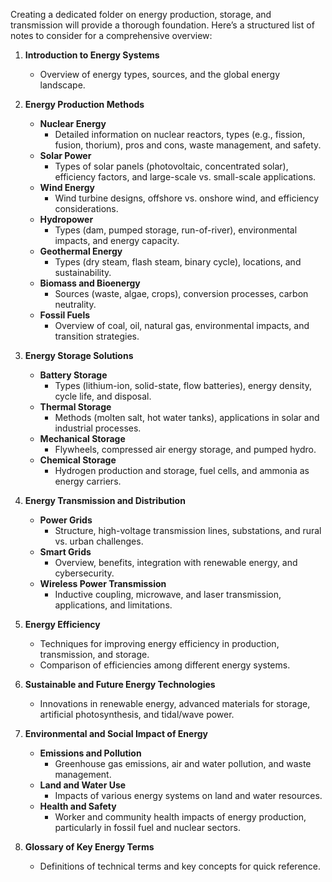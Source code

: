 Creating a dedicated folder on energy production, storage, and transmission will provide a thorough foundation. Here’s a structured list of notes to consider for a comprehensive overview:

1. **Introduction to Energy Systems**
   - Overview of energy types, sources, and the global energy landscape.

2. **Energy Production Methods**
   - **Nuclear Energy** 
     - Detailed information on nuclear reactors, types (e.g., fission, fusion, thorium), pros and cons, waste management, and safety.
   - **Solar Power**
     - Types of solar panels (photovoltaic, concentrated solar), efficiency factors, and large-scale vs. small-scale applications.
   - **Wind Energy**
     - Wind turbine designs, offshore vs. onshore wind, and efficiency considerations.
   - **Hydropower**
     - Types (dam, pumped storage, run-of-river), environmental impacts, and energy capacity.
   - **Geothermal Energy**
     - Types (dry steam, flash steam, binary cycle), locations, and sustainability.
   - **Biomass and Bioenergy**
     - Sources (waste, algae, crops), conversion processes, carbon neutrality.
   - **Fossil Fuels**
     - Overview of coal, oil, natural gas, environmental impacts, and transition strategies.

3. **Energy Storage Solutions**
   - **Battery Storage**
     - Types (lithium-ion, solid-state, flow batteries), energy density, cycle life, and disposal.
   - **Thermal Storage**
     - Methods (molten salt, hot water tanks), applications in solar and industrial processes.
   - **Mechanical Storage**
     - Flywheels, compressed air energy storage, and pumped hydro.
   - **Chemical Storage**
     - Hydrogen production and storage, fuel cells, and ammonia as energy carriers.

4. **Energy Transmission and Distribution**
   - **Power Grids**
     - Structure, high-voltage transmission lines, substations, and rural vs. urban challenges.
   - **Smart Grids**
     - Overview, benefits, integration with renewable energy, and cybersecurity.
   - **Wireless Power Transmission**
     - Inductive coupling, microwave, and laser transmission, applications, and limitations.

5. **Energy Efficiency**
   - Techniques for improving energy efficiency in production, transmission, and storage.
   - Comparison of efficiencies among different energy systems.

6. **Sustainable and Future Energy Technologies**
   - Innovations in renewable energy, advanced materials for storage, artificial photosynthesis, and tidal/wave power.

7. **Environmental and Social Impact of Energy**
   - **Emissions and Pollution**
     - Greenhouse gas emissions, air and water pollution, and waste management.
   - **Land and Water Use**
     - Impacts of various energy systems on land and water resources.
   - **Health and Safety**
     - Worker and community health impacts of energy production, particularly in fossil fuel and nuclear sectors.

8. **Glossary of Key Energy Terms**
   - Definitions of technical terms and key concepts for quick reference.